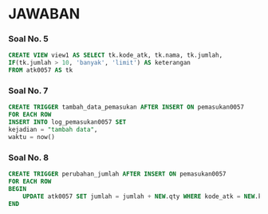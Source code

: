 <h1>JAWABAN</h1>

<h3>Soal No. 5</h3>

```sql
CREATE VIEW view1 AS SELECT tk.kode_atk, tk.nama, tk.jumlah,
IF(tk.jumlah > 10, 'banyak', 'limit') AS keterangan
FROM atk0057 AS tk
```

<h3>Soal No. 7</h3>

```sql
CREATE TRIGGER tambah_data_pemasukan AFTER INSERT ON pemasukan0057
FOR EACH ROW
INSERT INTO log_pemasukan0057 SET
kejadian = "tambah data",
waktu = now()
```

<h3>Soal No. 8</h3>

```sql
CREATE TRIGGER perubahan_jumlah AFTER INSERT ON pemasukan0057
FOR EACH ROW
BEGIN
	UPDATE atk0057 SET jumlah = jumlah + NEW.qty WHERE kode_atk = NEW.kode_atk;
END
```
